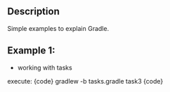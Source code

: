 
Description
-----------

Simple examples to explain Gradle.

Example 1:
----------

- working with tasks

execute:
{code}
  gradlew -b tasks.gradle task3
{code}
